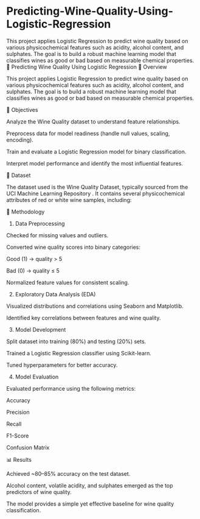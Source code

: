 # Predicting-Wine-Quality-Using-Logistic-Regression
This project applies Logistic Regression to predict wine quality based on various physicochemical features such as acidity, alcohol content, and sulphates. The goal is to build a robust machine learning model that classifies wines as good or bad based on measurable chemical properties.
🍷 Predicting Wine Quality Using Logistic Regression
📘 Overview

This project applies Logistic Regression to predict wine quality based on various physicochemical features such as acidity, alcohol content, and sulphates.
The goal is to build a robust machine learning model that classifies wines as good or bad based on measurable chemical properties.

🎯 Objectives

Analyze the Wine Quality dataset to understand feature relationships.

Preprocess data for model readiness (handle null values, scaling, encoding).

Train and evaluate a Logistic Regression model for binary classification.

Interpret model performance and identify the most influential features.

📂 Dataset

The dataset used is the Wine Quality Dataset, typically sourced from the UCI Machine Learning Repository
.
It contains several physicochemical attributes of red or white wine samples, including:

🧠 Methodology
1. Data Preprocessing

Checked for missing values and outliers.

Converted wine quality scores into binary categories:

Good (1) → quality > 5

Bad (0) → quality ≤ 5

Normalized feature values for consistent scaling.

2. Exploratory Data Analysis (EDA)

Visualized distributions and correlations using Seaborn and Matplotlib.

Identified key correlations between features and wine quality.

3. Model Development

Split dataset into training (80%) and testing (20%) sets.

Trained a Logistic Regression classifier using Scikit-learn.

Tuned hyperparameters for better accuracy.

4. Model Evaluation

Evaluated performance using the following metrics:

Accuracy

Precision

Recall

F1-Score

Confusion Matrix

📊 Results

Achieved ~80–85% accuracy on the test dataset.

Alcohol content, volatile acidity, and sulphates emerged as the top predictors of wine quality.

The model provides a simple yet effective baseline for wine quality classification.
